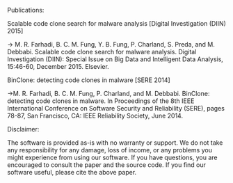
Publications:

Scalable code clone search for malware analysis [Digital Investigation (DIIN) 2015]

-> M. R. Farhadi, B. C. M. Fung, Y. B. Fung, P. Charland, S. Preda, and M. Debbabi. Scalable code clone search for malware analysis. Digital Investigation (DIIN): Special Issue on Big Data and Intelligent Data Analysis, 15:46-60, December 2015. Elsevier.

BinClone: detecting code clones in malware [SERE 2014]

->M. R. Farhadi, B. C. M. Fung, P. Charland, and M. Debbabi. BinClone: detecting code clones in malware. In Proceedings of the 8th IEEE International Conference on Software Security and Reliability (SERE), pages 78-87, San Francisco, CA: IEEE Reliability Society, June 2014.

Disclaimer:

The software is provided as-is with no warranty or support. We do not take any responsibility for any damage, loss of income, or any problems you might experience from using our software. If you have questions, you are encouraged to consult the paper and the source code. If you find our software useful, please cite the above paper.

